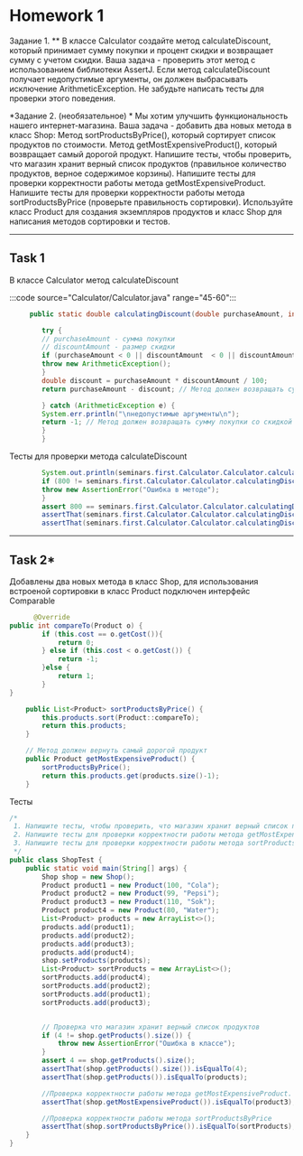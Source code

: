# Homework 1

Задание 1. ** В классе Calculator создайте метод calculateDiscount, который принимает сумму покупки и процент скидки и 
возвращает сумму с учетом скидки. Ваша задача - проверить этот метод с использованием библиотеки AssertJ. 
Если метод calculateDiscount получает недопустимые аргументы, он должен выбрасывать исключение ArithmeticException. 
Не забудьте написать тесты для проверки этого поведения.

*Задание 2. (необязательное) *
Мы хотим улучшить функциональность нашего интернет-магазина. Ваша задача - добавить два новых метода в класс Shop:
Метод sortProductsByPrice(), который сортирует список продуктов по стоимости. Метод getMostExpensiveProduct(), 
который возвращает самый дорогой продукт. Напишите тесты, чтобы проверить, 
что магазин хранит верный список продуктов (правильное количество продуктов, верное содержимое корзины).
Напишите тесты для проверки корректности работы метода getMostExpensiveProduct. 
Напишите тесты для проверки корректности работы метода sortProductsByPrice (проверьте правильность сортировки). Используйте класс Product для создания экземпляров продуктов и класс Shop для написания методов сортировки и тестов.

*** 

## Task 1

В классе Calculator метод calculateDiscount

:::code source="Calculator/Calculator.java" range="45-60":::

```Java
     public static double calculatingDiscount(double purchaseAmount, int discountAmount) {

        try {
        // purchaseAmount - сумма покупки
        // discountAmount - размер скидки
        if (purchaseAmount < 0 || discountAmount  < 0 || discountAmount > 100){
        throw new ArithmeticException();
        }
        double discount = purchaseAmount * discountAmount / 100;
        return purchaseAmount - discount; // Метод должен возвращать сумму покупки со скидкой

        } catch (ArithmeticException e) {
        System.err.println("\nнедопустимые аргументы\n");
        return -1; // Метод должен возвращать сумму покупки со скидкой
        }
        }   
```


Тесты для проверки метода calculateDiscount

```Java
        System.out.println(seminars.first.Calculator.Calculator.calculatingDiscount(1000,20));
        if (800 != seminars.first.Calculator.Calculator.calculatingDiscount(1000,20)){
        throw new AssertionError("Ошибка в методе");
        }
        assert 800 == seminars.first.Calculator.Calculator.calculatingDiscount(1000,20);
        assertThat(seminars.first.Calculator.Calculator.calculatingDiscount(1000,20)).isEqualTo(800);
        assertThat(seminars.first.Calculator.Calculator.calculatingDiscount(1000,1000)).isEqualTo(-1);

```


***

## Task 2*

 Добавлены два новых метода в класс Shop, для использования встроеной сортировки в класс Product подключен интерфейс Comparable

```Java
      @Override
public int compareTo(Product o) {
        if (this.cost == o.getCost()){
            return 0;
        } else if (this.cost < o.getCost()) {
            return -1;
        }else {
            return 1;
        }
}  
```

```Java
    public List<Product> sortProductsByPrice() {
        this.products.sort(Product::compareTo);
        return this.products;
    }

    // Метод должен вернуть самый дорогой продукт
    public Product getMostExpensiveProduct() {
        sortProductsByPrice();
        return this.products.get(products.size()-1);
    }
```


Тесты 


```Java
/*
 1. Напишите тесты, чтобы проверить, что магазин хранит верный список продуктов (правильное количество продуктов, верное содержимое корзины).
 2. Напишите тесты для проверки корректности работы метода getMostExpensiveProduct.
 3. Напишите тесты для проверки корректности работы метода sortProductsByPrice (проверьте правильность сортировки).
 */
public class ShopTest {
    public static void main(String[] args) {
        Shop shop = new Shop();
        Product product1 = new Product(100, "Cola");
        Product product2 = new Product(99, "Pepsi");
        Product product3 = new Product(110, "Sok");
        Product product4 = new Product(80, "Water");
        List<Product> products = new ArrayList<>();
        products.add(product1);
        products.add(product2);
        products.add(product3);
        products.add(product4);
        shop.setProducts(products);
        List<Product> sortProducts = new ArrayList<>();
        sortProducts.add(product4);
        sortProducts.add(product2);
        sortProducts.add(product1);
        sortProducts.add(product3);


        // Проверка что магазин хранит верный список продуктов
        if (4 != shop.getProducts().size()) {
            throw new AssertionError("Ошибка в классе");
        }
        assert 4 == shop.getProducts().size();
        assertThat(shop.getProducts().size()).isEqualTo(4);
        assertThat(shop.getProducts()).isEqualTo(products);

        //Проверка корректности работы метода getMostExpensiveProduct.
        assertThat(shop.getMostExpensiveProduct()).isEqualTo(product3);

        //Проверка корректности работы метода sortProductsByPrice
        assertThat(shop.sortProductsByPrice()).isEqualTo(sortProducts);
    }
}
```